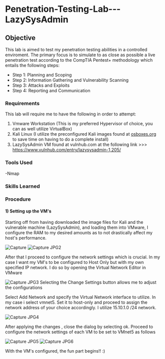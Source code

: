 # Penetration-Testing-Lab---LazySysAdmin

## Objective
This lab is aimed to test my penetration testing abilities in a controlled enviroment. The primary focus is to simulate to as close as possible a live penetration test according to the CompTIA Pentest+ methodology
which entails the following steps:
- Step 1: Planning and Scoping
- Step 2: Information Gathering and Vulnerability Scanning
- Step 3: Attacks and Exploits
- Step 4: Reporting and Communication


### Requirements
This lab will require me to have the following in order to attempt:
  1) Vmware Workstation (This is my preferred Hypervisor of choice, you can as well utilize VirtualBox)
  2) Kali Linux (I utilize the preconfigured Kali images found at [osboxes.org](https://www.osboxes.org/vmware-images/) to save time on having to do a complete install)
  3) LazySysAdmin VM found at vulnhub.com at the following link >>> https://www.vulnhub.com/entry/lazysysadmin-1,205/



### Tools Used
-Nmap

### Skills Learned


### Procedure
#### 1) Setting up the VM's
Starting off from having downloaded  the image files for Kali and the vulnerable machine (LazySysAdmin), and loading them into VMware, 
I configure the RAM to my desired amounts as to not drastically affect my host's performance. 

![Capture](https://github.com/user-attachments/assets/0ef5cc73-3633-40d8-a2da-9368a1fd3c68)  ![Capture JPG2](https://github.com/user-attachments/assets/9cc1ac30-35d9-4aa8-80aa-d9c1d82c763b)

After that I proceed to configure the network settings which is crucial. In my case I want my VM's to be configured to Host Only but with my own specified IP network. I do so by opening the Virtual Network Editor in VMware

![Capture JPG3](https://github.com/user-attachments/assets/b07c9e81-0be5-4928-8584-ec7bc815957b) Selecting the Change Settings button allows me to adjust the configurations


Select Add Network and specify  the Virtual Network interface to utilize. In my case i select vmnet5. Set it to host-only and proceed to assign the network address of your choice accordingly. I utilize 15.10.1.0 /24 network.

![Capture JPG4](https://github.com/user-attachments/assets/1bd086cc-7b52-45d8-a4de-5de296e39f5b) 

After applying the changes , close the dialog by selecting ok. Proceed to configure the network settings of each VM to be set to VMnet5 as follows

![Capture JPG5](https://github.com/user-attachments/assets/a89e3882-d77d-470f-9f64-d0c0e296f715)
![Capture JPG6](https://github.com/user-attachments/assets/e1065266-a58d-4985-a418-669aa19ec553)

With the VM's configured, the fun part begins!! :) 



